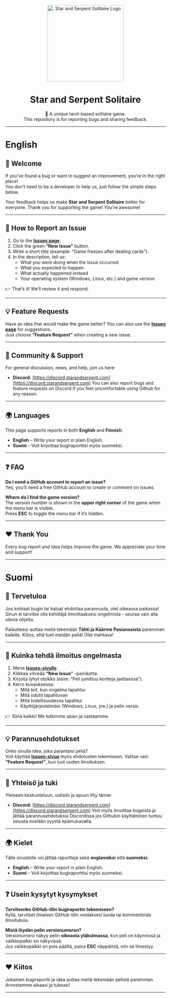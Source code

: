 <p align="center">
  <img src="https://github.com/user-attachments/assets/bb94abce-ed61-475e-b015-01f56bc88cc6" alt="Star and Serpent Solitaire Logo" width="240" />
</p>

<h1 align="center">Star and Serpent Solitaire</h1>

<p align="center">
  🐍 A unique tarot-based solitaire game.<br>
  This repository is for reporting bugs and sharing feedback.
</p>

---

# English

## 📌 Welcome
If you’ve found a bug or want to suggest an improvement, you’re in the right place!  
You don’t need to be a developer to help us, just follow the simple steps below.

Your feedback helps us make **Star and Serpent Solitaire** better for everyone.
Thank you for supporting the game! You're awesome!

---

## 🐛 How to Report an Issue

1. Go to the **[Issues page](https://github.com/starandserpent/SolitaireIssues/issues)**.
2. Click the green **“New Issue”** button.
3. Write a short title (example: “Game freezes after dealing cards”).
4. In the description, tell us:
   - What you were doing when the issue occurred
   - What you expected to happen
   - What actually happened instead
   - Your operating system (Windows, Linux, etc.) and game version

👉 That’s it! We’ll review it and respond.

---

## 💡 Feature Requests
Have an idea that would make the game better?
You can also use the **[Issues page](https://github.com/starandserpent/SolitaireIssues/issues)** for suggestions.  
Just choose **“Feature Request”** when creating a new issue.

---

## 💬 Community & Support
For general discussion, news, and help, join us here:  
- **Discord:** [https://discord.starandserpent.com](https://discord.starandserpent.com)
You can also report bugs and feature requests on Discord if you feel uncomfortable using Github for any reason.

---

## 🌍 Languages
This page supports reports in both **English** and **Finnish**:  

- **English** – Write your report in plain English.  
- **Suomi** – Voit kirjoittaa bugiraporttisi myös suomeksi.  

---

## ❓ FAQ

**Do I need a GitHub account to report an issue?**  
Yes, you’ll need a free GitHub account to create or comment on issues.

**Where do I find the game version?**  
The version number is shown in the **upper right corner** of the game when the menu bar is visible.  
Press **ESC** to toggle the menu bar if it’s hidden.

---

## ❤️ Thank You
Every bug report and idea helps improve the game.
We appreciate your time and support!

---

# Suomi

## 📌 Tervetuloa
Jos kohtaat bugin tai haluat ehdottaa parannusta, olet oikeassa paikassa!  
Sinun ei tarvitse olla kehittäjä ilmoittaaksesi ongelmista - seuraa vain alla olevia ohjeita.

Palautteesi auttaa meitä tekemään **Tähti ja Käärme Pasianssista** paremman kaikille.
Kiitos, että tuet meidän peliä! Olet mahtava!

---

## 🐛 Kuinka tehdä ilmoitus ongelmasta

1. Mene **[Issues-sivulle](https://github.com/starandserpent/SolitaireIssues/issues)**.
2. Klikkaa vihreää **“New Issue”** -painiketta.
3. Kirjoita lyhyt otsikko (esim: “Peli jumittuu kortteja jaettaessa”).
4. Kerro kuvauksessa:
   - Mitä teit, kun ongelma tapahtui
   - Mitä odotit tapahtuvan
   - Mitä todellisuudessa tapahtui
   - Käyttöjärjestelmäsi (Windows, Linux, jne.) ja pelin versio

👉 Siinä kaikki! Me tutkimme asian ja vastaamme.

---

## 💡 Parannusehdotukset
Onko sinulla idea, joka parantaisi peliä?  
Voit käyttää **[Issues-sivua](https://github.com/starandserpent/SolitaireIssues/issues)** myös ehdotusten tekemiseen.
Valitse vain **“Feature Request”**, kun luot uuden ilmoituksen.

---

## 💬 Yhteisö ja tuki
Yleiseen keskusteluun, uutisiin ja apuun liity tänne:  
- **Discord:** [https://discord.starandserpent.com](https://discord.starandserpent.com)
Voit myös ilmoittaa bugeista ja jättää parannusehdotuksia Discordissa jos Githubin käyttäminen tuntuu sinusta mistään syystä epämukavalta.

---

## 🌍 Kielet
Tälle sivustolle voi jättää raportteja sekä **englanniksi** että **suomeksi**:

- **English** – Write your report in plain English.  
- **Suomi** – Voit kirjoittaa bugiraporttisi myös suomeksi.  

---

## ❓ Usein kysytyt kysymykset

**Tarvitsenko GitHub-tilin bugiraportin tekemiseen?**  
Kyllä, tarvitset ilmaisen GitHub-tilin voidaksesi luoda tai kommentoida ilmoituksia.  

**Mistä löydän pelin versionumeron?**  
Versionumero näkyy pelin **oikeasta yläkulmassa**, kun peli on käynnissä ja valikkopalkki on näkyvissä.  
Jos valikkopalkki on pois päältä, paina **ESC** näppäintä, niin se ilmestyy.

---

## ❤️ Kiitos
Jokainen bugiraportti ja idea auttaa meitä tekemään pelistä paremman.
Arvostamme aikaasi ja tukeasi!

---
